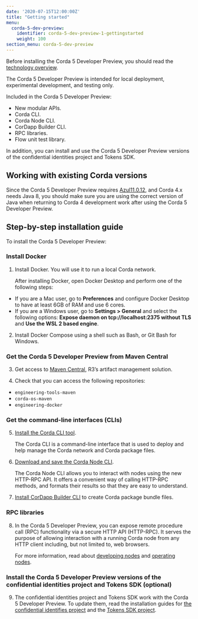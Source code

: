 ```yaml
---
date: '2020-07-15T12:00:00Z'
title: "Getting started"
menu:
  corda-5-dev-preview:
    identifier: corda-5-dev-preview-1-gettingstarted
    weight: 100
section_menu: corda-5-dev-preview
---
```


Before installing the Corda 5 Developer Preview, you should read the [technology overview](../../../../../en/platform/corda/5.0-dev-preview-1/getting-started/prerequisites.md).

The Corda 5 Developer Preview is intended for local deployment, experimental development, and testing only.

Included in the Corda 5 Developer Preview:

* New modular APIs.
* Corda CLI.
* Corda Node CLI.
* CorDapp Builder CLI.
* RPC libraries.
* Flow unit test library.

In addition, you can install and use the Corda 5 Developer Preview versions of the confidential identities project and Tokens SDK.

## Working with existing Corda versions

Since the Corda 5 Developer Preview requires [Azul11.0.12](https://www.azul.com/downloads/?package=jdk),
and Corda 4.x needs Java 8, you should make sure you are using the correct
version of Java when returning to Corda 4 development work after using the Corda 5 Developer Preview.

## Step-by-step installation guide

To install the Corda 5 Developer Preview:

### Install Docker
1. Install Docker. You will use it to run a local Corda network.

   After installing Docker, open Docker Desktop and perform one of the following steps:
  * If you are a Mac user, go to **Preferences** and configure Docker Desktop to have at least 6GB of RAM and use 6 cores.
  * If you are a Windows user, go to **Settings > General** and select the following options: **Expose daemon on tcp://localhost:2375 without TLS** and **Use the WSL 2 based engine**.

2. Install Docker Compose using a shell such as Bash, or Git Bash for Windows.

### Get the Corda 5 Developer Preview from Maven Central
3. Get access to [Maven Central](https://repo1.maven.org/maven2/net/corda/corda/5.0.0-DevPreview-1.0/), R3’s artifact management solution.

4. Check that you can access the following repositories:
  * `engineering-tools-maven`
  * `corda-os-maven`
  * `engineering-docker`

### Get the command-line interfaces (CLIs)
5. [Install the Corda CLI tool](../../../../../en/platform/corda/5.0-dev-preview-1/corda-cli/installing-corda-cli.md).

   The Corda CLI is a command-line interface that is used to deploy and help manage the Corda network and Corda package files.

6. [Download and save the Corda Node CLI](../../../../../en/platform/corda/5.0-dev-preview-1/nodes/operating/cli-curl/cli-curl.md).

   The Corda Node CLI allows you to interact with nodes using the new HTTP-RPC API. It offers a
   convenient way of calling HTTP-RPC methods, and formats their results so that they are easy to understand.

7. [Install CorDapp Builder CLI](../../../../../en/platform/corda/5.0-dev-preview-1/packaging/cordapp-builder.md) to create Corda package bundle files.

### RPC libraries
8. In the Corda 5 Developer Preview, you can expose remote procedure call (RPC) functionality via a secure HTTP API (HTTP-RPC).
   It serves the purpose of allowing interaction with a running Corda node from any HTTP client including, but not limited to,
   web browsers.

   For more information, read about [developing nodes](../../../../../en/platform/corda/5.0-dev-preview-1/nodes/developing/developing-nodes-homepage.md) and
   [operating nodes](../../../../../en/platform/corda/5.0-dev-preview-1/nodes/operating/operating-nodes-homepage.md).

### Install the Corda 5 Developer Preview versions of the confidential identities project and Tokens SDK (optional)
9. The confidential identities project and Tokens SDK work with the Corda 5 Developer Preview. To update them, read the installation guides for [the confidential identifies project](../../../../../en/platform/corda/5.0-dev-preview-1/confidential-identities/overview.html#install-the-confidential-identities-sdk) and the [Tokens SDK project](../../../../../en/platform/corda/5.0-dev-preview-1/tokens-sdk/overview.html#install-the-tokens-sdk).

